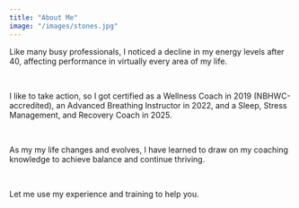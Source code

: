 ```yaml
---
title: "About Me"
image: "/images/stones.jpg"
---
```


Like many busy professionals, I noticed a decline in my energy levels after 40, affecting performance in virtually every area of my life.

&nbsp;

I like to take action, so I got certified as a Wellness Coach in 2019 (NBHWC-accredited), an Advanced Breathing Instructor in 2022, and a Sleep, Stress Management, and Recovery Coach in 2025.

&nbsp;

As my my life changes and evolves, I have learned to draw on my coaching knowledge to achieve balance and continue thriving.

&nbsp;

Let me use my experience and training to help you.